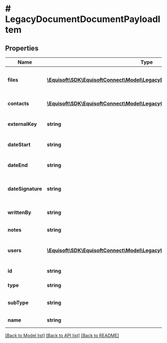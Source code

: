 # # LegacyDocumentDocumentPayloadItem

## Properties

Name | Type | Description | Notes
------------ | ------------- | ------------- | -------------
**files** | [**\Equisoft\SDK\EquisoftConnect\Model\LegacyDocumentBase64FilePayloadItem[]**](LegacyDocumentBase64FilePayloadItem.md) | Files contained inside the document | [optional]
**contacts** | [**\Equisoft\SDK\EquisoftConnect\Model\LegacyContactContactPayloadItem[]**](LegacyContactContactPayloadItem.md) | List of linked contacts | [optional]
**externalKey** | **string** | external key of the document | [optional]
**dateStart** | **string** | date start of the document | [optional]
**dateEnd** | **string** | date end of the document | [optional]
**dateSignature** | **string** | date signature of the document | [optional]
**writtenBy** | **string** | author of the document | [optional]
**notes** | **string** | notes of the document | [optional]
**users** | [**\Equisoft\SDK\EquisoftConnect\Model\LegacyUser[]**](LegacyUser.md) | users related to the document | [optional]
**id** | **string** | id of the document | [optional]
**type** | **string** | type of the document | [optional]
**subType** | **string** | subtype of the document | [optional]
**name** | **string** | name of the document | [optional]

[[Back to Model list]](../../README.md#models) [[Back to API list]](../../README.md#endpoints) [[Back to README]](../../README.md)
